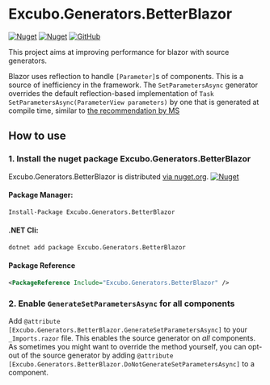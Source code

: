 
# Excubo.Generators.BetterBlazor

[![Nuget](https://img.shields.io/nuget/v/Excubo.Generators.BetterBlazor)](https://www.nuget.org/packages/Excubo.Generators.BetterBlazor/)
[![Nuget](https://img.shields.io/nuget/dt/Excubo.Generators.BetterBlazor)](https://www.nuget.org/packages/Excubo.Generators.BetterBlazor/)
[![GitHub](https://img.shields.io/github/license/excubo-ag/Generators.BetterBlazor)](https://github.com/excubo-ag/Generators.BetterBlazor)

This project aims at improving performance for blazor with source generators.

Blazor uses reflection to handle `[Parameter]`s of components. This is a source of inefficiency in the framework.
The `SetParametersAsync` generator overrides the default reflection-based implementation of `Task SetParametersAsync(ParameterView parameters)` by one
that is generated at compile time, similar to
[the recommendation by MS](https://github.com/dotnet/AspNetCore.Docs/blob/1e199f340780f407a685695e6c4d953f173fa891/aspnetcore/blazor/webassembly-performance-best-practices.md#implement-setparametersasync-manually)

## How to use

### 1. Install the nuget package Excubo.Generators.BetterBlazor

Excubo.Generators.BetterBlazor is distributed [via nuget.org](https://www.nuget.org/packages/Excubo.Generators.BetterBlazor/).
[![Nuget](https://img.shields.io/nuget/v/Excubo.Generators.BetterBlazor)](https://www.nuget.org/packages/Excubo.Generators.BetterBlazor/)

#### Package Manager:
```ps
Install-Package Excubo.Generators.BetterBlazor
```

#### .NET Cli:
```cmd
dotnet add package Excubo.Generators.BetterBlazor
```

#### Package Reference
```xml
<PackageReference Include="Excubo.Generators.BetterBlazor" />
```

### 2. Enable `GenerateSetParametersAsync` for all components

Add `@attribute [Excubo.Generators.BetterBlazor.GenerateSetParametersAsync]` to your `_Imports.razor` file. This enables the source generator on _all_ components.
As sometimes you might want to override the method yourself, you can opt-out of the source generator by adding `@attribute [Excubo.Generators.BetterBlazor.DoNotGenerateSetParametersAsync]` to a component.
